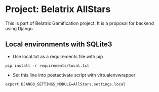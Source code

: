 # Project: Belatrix AllStars

This is part of Belatrix Gamification project. It is a proposal for backend using Django.

## Local environments with SQLite3

+ Use local.txt as a requirements file with pip
```
pip install -r requirements/local.txt
```
+ Set this line into postactivate script with virtualenvwrapper
```
export DJANGO_SETTINGS_MODULE=AllStars.settings.local
```
